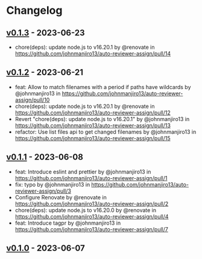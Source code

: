 # Changelog

## [v0.1.3](https://github.com/johnmanjiro13/auto-reviewer-assign/compare/v0.1.2...v0.1.3) - 2023-06-23
- chore(deps): update node.js to v16.20.1 by @renovate in https://github.com/johnmanjiro13/auto-reviewer-assign/pull/14

## [v0.1.2](https://github.com/johnmanjiro13/auto-reviewer-assign/compare/v0.1.1...v0.1.2) - 2023-06-21
- feat: Allow to match filenames with a period if paths have wildcards by @johnmanjiro13 in https://github.com/johnmanjiro13/auto-reviewer-assign/pull/10
- chore(deps): update node.js to v16.20.1 by @renovate in https://github.com/johnmanjiro13/auto-reviewer-assign/pull/12
- Revert "chore(deps): update node.js to v16.20.1" by @johnmanjiro13 in https://github.com/johnmanjiro13/auto-reviewer-assign/pull/13
- refactor: Use list files api to get changed filenames by @johnmanjiro13 in https://github.com/johnmanjiro13/auto-reviewer-assign/pull/15

## [v0.1.1](https://github.com/johnmanjiro13/auto-reviewer-assign/compare/v0.1.0...v0.1.1) - 2023-06-08
- feat: Introduce eslint and prettier by @johnmanjiro13 in https://github.com/johnmanjiro13/auto-reviewer-assign/pull/1
- fix: typo by @johnmanjiro13 in https://github.com/johnmanjiro13/auto-reviewer-assign/pull/3
- Configure Renovate by @renovate in https://github.com/johnmanjiro13/auto-reviewer-assign/pull/2
- chore(deps): update node.js to v16.20.0 by @renovate in https://github.com/johnmanjiro13/auto-reviewer-assign/pull/4
- feat: Introduce tagpr by @johnmanjiro13 in https://github.com/johnmanjiro13/auto-reviewer-assign/pull/7

## [v0.1.0](https://github.com/johnmanjiro13/auto-reviewer-assign/commits/v0.1.0) - 2023-06-07
